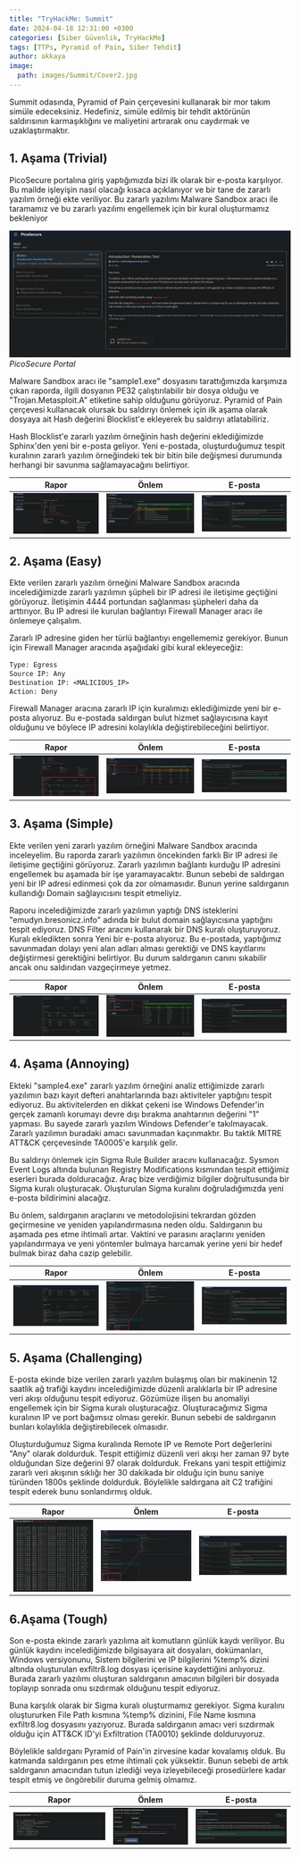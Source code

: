```yaml
---
title: "TryHackMe: Summit"
date: 2024-04-18 12:31:00 +0300
categories: [Siber Güvenlik, TryHackMe]
tags: [TTPs, Pyramid of Pain, Siber Tehdit]
author: akkaya
image:
  path: images/Summit/Cover2.jpg
---
```


Summit odasında, Pyramid of Pain çerçevesini kullanarak bir mor takım simüle edeceksiniz. Hedefiniz, simüle edilmiş bir tehdit aktörünün saldırısının karmaşıklığını ve maliyetini artırarak onu caydırmak ve uzaklaştırmaktır.

## 1. Aşama (Trivial)

PicoSecure portalına giriş yaptığımızda bizi ilk olarak bir e-posta karşılıyor. Bu mailde işleyişin nasıl olacağı kısaca açıklanıyor ve bir tane de zararlı yazılım örneği ekte veriliyor. Bu zararlı yazılımı Malware Sandbox aracı ile taramamız ve bu zararlı yazılımı engellemek için bir kural oluşturmamız bekleniyor

![PicoSecure Portal](images/Summit/1-1.png)
_PicoSecure Portal_

Malware Sandbox aracı ile "sample1.exe" dosyasını tarattığımızda karşımıza çıkan raporda, ilgili dosyanın PE32 çalıştırılabilir bir dosya olduğu ve "Trojan.Metasploit.A" etiketine sahip olduğunu görüyoruz. Pyramid of Pain çerçevesi kullanacak olursak bu saldırıyı önlemek için ilk aşama olarak dosyaya ait Hash değerini Blocklist'e ekleyerek bu saldırıyı atlatabiliriz.

Hash Blocklist'e zararlı yazılım örneğinin hash değerini eklediğimizde Sphinx'den yeni bir e-posta geliyor. Yeni e-postada, oluşturduğumuz tespit kuralının zararlı yazılım örneğindeki tek bir bitin bile değişmesi durumunda herhangi bir savunma sağlamayacağını belirtiyor. 

| Rapor | Önlem | E-posta |
| ------- | ------- | ------- |
| ![Rapor](images/Summit/1-2.png) | ![Önlem](images/Summit/1-3.png) | ![E-posta](images/Summit/1-4.png) |

## 2. Aşama (Easy)

Ekte verilen zararlı yazılım örneğini Malware Sandbox aracında incelediğimizde zararlı yazılımın şüpheli bir IP adresi ile iletişime geçtiğini görüyoruz. İletişimin 4444 portundan sağlanması şüpheleri daha da arttırıyor. Bu IP adresi ile kurulan bağlantıyı Firewall Manager aracı ile önlemeye çalışalım. 

Zararlı IP adresine giden her türlü bağlantıyı engellememiz gerekiyor. Bunun için Firewall Manager aracında aşağıdaki gibi kural ekleyeceğiz:

```
Type: Egress
Source IP: Any
Destination IP: <MALICIOUS_IP>
Action: Deny
```

Firewall Manager aracına zararlı IP için kuralımızı eklediğimizde yeni bir e-posta alıyoruz. Bu e-postada saldırgan bulut hizmet sağlayıcısına kayıt olduğunu ve böylece IP adresini kolaylıkla değiştirebileceğini belirtiyor.

| Rapor | Önlem | E-posta |
| ------- | ------- | ------- |
| ![Rapor](images/Summit/2-1.png) | ![Önlem](images/Summit/2-2.png) | ![E-posta](images/Summit/2-3.png) |

## 3. Aşama (Simple)
Ekte verilen yeni zararlı yazılım örneğini Malware Sandbox aracında inceleyelim. Bu raporda zararlı yazılımın öncekinden farklı Bir IP adresi ile iletişime geçtiğini görüyoruz. Zararlı yazılımın bağlantı kurduğu IP adresini engellemek bu aşamada bir işe yaramayacaktır. Bunun sebebi de saldırgan yeni bir IP adresi edinmesi çok da zor olmamasıdır. Bunun yerine saldırganın kullandığı Domain sağlayıcısını tespit etmeliyiz.

Raporu incelediğimizde zararlı yazılımın yaptığı DNS isteklerini "emudyn.bresonicz.info" adında bir bulut domain sağlayıcısına yaptığını tespit ediyoruz. DNS Filter aracını kullanarak bir DNS kuralı oluşturuyoruz. Kuralı ekledikten sonra Yeni bir e-posta alıyoruz. Bu e-postada, yaptığımız savunmadan dolayı yeni alan adları alması gerektiği ve DNS kayıtlarını değiştirmesi gerektiğini belirtiyor. Bu durum saldırganın canını sıkabilir ancak onu saldırıdan vazgeçirmeye yetmez.

| Rapor | Önlem | E-posta |
| ------- | ------- | ------- |
| ![Rapor](images/Summit/3-1.png) | ![Önlem](images/Summit/3-2.png) | ![E-posta](images/Summit/3-3.png) |

## 4. Aşama (Annoying)
Ekteki "sample4.exe" zararlı yazılım örneğini analiz ettiğimizde zararlı yazılımın bazı kayıt defteri anahtarlarında bazı aktiviteler yaptığını tespit ediyoruz. Bu aktivitelerden en dikkat çekeni ise Windows Defender'in gerçek zamanlı korumayı devre dışı bırakma anahtarının değerini "1" yapması. Bu sayede zararlı yazılım Windows Defender'e takılmayacak. Zararlı yazılımın buradaki amacı savunmadan kaçınmaktır. Bu taktik MITRE ATT&CK çerçevesinde TA0005'e karşılık gelir.

Bu saldırıyı önlemek için Sigma Rule Builder aracını kullanacağız. Sysmon Event Logs altında bulunan Registry Modifications kısmından tespit ettiğimiz eserleri burada dolduracağız. Araç bize verdiğimiz bilgiler doğrultusunda bir Sigma kuralı oluşturacak. Oluşturulan Sigma kuralını doğruladığımızda yeni e-posta bildirimini alacağız.

Bu önlem, saldırganın araçlarını ve metodolojisini tekrardan gözden geçirmesine ve yeniden yapılandırmasına neden oldu. Saldırganın bu aşamada pes etme ihtimali artar. Vaktini ve parasını araçlarını yeniden yapılandırmaya ve yeni yöntemler bulmaya harcamak yerine yeni bir hedef bulmak biraz daha cazip gelebilir. 

| Rapor | Önlem | E-posta |
| ------- | ------- | ------- |
| ![Rapor](images/Summit/4-1.png) | ![Önlem](images/Summit/4-2.png) | ![E-posta](images/Summit/4-3.png) |

## 5. Aşama (Challenging)
E-posta ekinde bize verilen zararlı yazılım bulaşmış olan bir makinenin 12 saatlik ağ trafiği kaydını incelediğimizde düzenli aralıklarla bir IP adresine veri akışı olduğunu tespit ediyoruz. Gözümüze ilişen bu anomaliyi engellemek için bir Sigma kuralı oluşturacağız. Oluşturacağımız Sigma kuralının IP ve port bağımsız olması gerekir. Bunun sebebi de saldırganın bunları kolaylıkla değiştirebilecek olmasıdır.

Oluşturduğumuz Sigma kuralında Remote IP ve Remote Port değerlerini "Any" olarak doldurduk. Tespit ettiğimiz düzenli veri akışı her zaman 97 byte olduğundan Size değerini 97 olarak doldurduk. Frekans yani tespit ettiğimiz zararlı veri akışının sıklığı her 30 dakikada bir olduğu için bunu saniye türünden 1800s şeklinde doldurduk. Böylelikle saldırgana ait C2 trafiğini tespit ederek bunu sonlandırmış olduk.

| Rapor | Önlem | E-posta |
| ------- | ------- | ------- |
| ![Rapor](images/Summit/5-1.png) | ![Önlem](images/Summit/5-2.png) | ![E-posta](images/Summit/5-3.png) |

## 6.Aşama (Tough)
Son e-posta ekinde zararlı yazılıma ait komutların günlük kaydı veriliyor.  Bu günlük kaydını incelediğimizde bilgisayara ait dosyaları, dokümanları, Windows versiyonunu, Sistem bilgilerini ve IP bilgilerini %temp% dizini altında oluşturulan exfiltr8.log dosyası içerisine kaydettiğini anlıyoruz. Burada zararlı yazılımı oluşturan saldırganın amacının bilgileri bir dosyada toplayıp sonrada onu sızdırmak olduğunu tespit ediyoruz.

Buna karşılık olarak bir Sigma kuralı oluşturmamız gerekiyor. Sigma kuralını oluştururken File Path kısmına %temp% dizinini, File Name kısmına exfiltr8.log dosyasını yazıyoruz. Burada saldırganın amacı veri sızdırmak olduğu için ATT&CK ID'yi Exfiltration (TA0010) şeklinde dolduruyoruz.

Böylelikle saldırganı Pyramid of Pain'in zirvesine kadar kovalamış olduk. Bu katmanda saldırganın pes etme ihtimali çok yüksektir. Bunun sebebi de artık saldırganın amacından tutun izlediği veya izleyebileceği prosedürlere kadar tespit etmiş ve öngörebilir duruma gelmiş olmamız. 

| Rapor | Önlem | E-posta |
| ------- | ------- | ------- |
| ![Rapor](images/Summit/6-1.png) | ![Önlem](images/Summit/6-2.png) | ![E-posta](images/Summit/6-3.png) |
